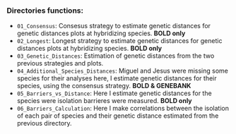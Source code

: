 ### Directories functions:
- `01_Consensus`: Consesus strategy to estimate genetic distances for genetic distances plots at hybridizing species. **BOLD only**
- `02_Longest`: Longest strategy to estimate genetic distances for genetic distances plots at hybridizing species. **BOLD only**
- `03_Genetic_Distances`: Estimation of genetic distances from the two previous strategies and plots.
- `04_Additional_Species_Distances`: Miguel and Jesus were missing some species for their analyses here, I estimate genetic distances for their species, using the consensus strategy. **BOLD & GENEBANK**
- `05_Barriers_vs_Distance`: Here I estimate genetic distances for the species were isolation barrieres were measured. **BOLD only**
- `06_Barriers_Calculation`: Here I make correlations between the isolation of each pair of species and their genetic distance estimated from the previous directory.
